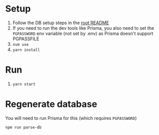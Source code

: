 # Setup

1. Follow the DB setup steps in the [root README](../README.md)
1. If you need to run the dev tools like Prisma, you also need to set the `PGPASSWORD` env variable (not set by .env) as Prisma doesn't support PGPASSFILE
1. `nvm use`
1. `yarn install`

<!-- set -a; pushd ../ && . ./.env; popd; set +a -->

# Run

1. `yarn start`

# Regenerate database

You will need to run Prisma for this (which requires `PGPASSWORD`)

`npm run parse-db`
